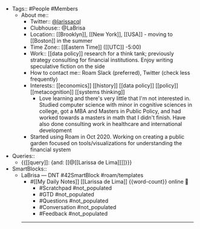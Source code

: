 - Tags:: #People #Members
    - About me::
        - Twitter:: [@larissacql](https://twitter.com/larissacql)
        - Clubhouse:: @LaBrisa
        - Location:: [[Brooklyn]], [[New York]], [[USA]] - moving to [[Boston]] in the summer
        - Time Zone:: [[Eastern Time]] ([[UTC]] -5:00)
        - Work:: [[data policy]] research for a think tank; previously strategy consulting for financial institutions.  Enjoy writing speculative fiction on the side
        - How to contact me:: Roam Slack (preferred), Twitter (check less frequently)
        - Interests:: [[economics]] [[history]] [[data policy]] [[policy]] [[metacognition]] [[systems thinking]]
            - Love learning and there's very little that I'm not interested in.  Studied computer science with minor in cognitive sciences in college, got a MBA and Masters in Public Policy, and had worked towards a masters in math that I didn't finish.  Have also done consulting work in healthcare and international development
        - Started using Roam in Oct 2020.  Working on creating a public garden focused on tools/visualizations for understanding the financial system
- Queries::
    - {{[[query]]: {and: [[@[[Larissa de Lima]]]]}}}
- SmartBlocks::
    - LaBrisa — DNT #42SmartBlock #roam/templates
        - #[[My Daily Notes]] [[Larissa de Lima]] {{word-count}} online 👋
            - #Scratchpad #not_populated
            - #GTD #not_populated
            - #Questions #not_populated
            - #Conversation  #not_populated
            - #Feedback #not_populated
        - ---
